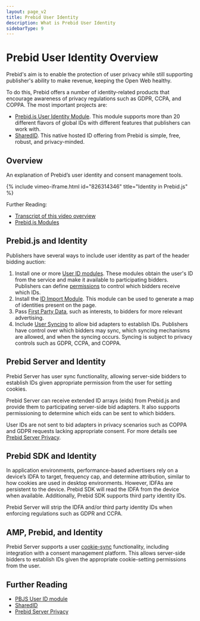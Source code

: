 ```yaml
---
layout: page_v2
title: Prebid User Identity
description: What is Prebid User Identity
sidebarType: 9
---
```


# Prebid User Identity Overview

Prebid's aim is to enable the protection of user privacy while still supporting publisher's ability to make revenue,
keeping the Open Web healthy.

To do this, Prebid offers a number of identity-related products that encourage awareness of privacy regulations such as GDPR, CCPA, and COPPA. The most important projects are:

- [Prebid.js User Identity Module](/dev-docs/modules/userId.html). This module supports more than 20 different flavors of global IDs with different features that publishers can work with.
- [SharedID](/identity/sharedid.html). This native hosted ID offering from Prebid is simple, free, robust, and privacy-minded.

## Overview

An explanation of Prebid’s user identity and consent management tools.

{% include vimeo-iframe.html id="826314346" title="Identity in Prebid.js" %}

Further Reading:

- [Transcript of this video overview](/identity/prebid-identity-video.html)
- [Prebid.js Modules](/dev-docs/modules/)

## Prebid.js and Identity

Publishers have several ways to include user identity as part of
the header bidding auction:

1. Install one or more [User ID modules](/dev-docs/modules/userId.html). These modules obtain
the user's ID from the service and make it available to participating bidders. Publishers
can define [permissions](/dev-docs/modules/userId.html#permissions) to control which bidders receive which IDs.
2. Install the [ID Import Module](/dev-docs/modules/idLibrary.html). This module can be
used to generate a map of identities present on the page.
3. Pass [First Party Data](/features/firstPartyData.html), such as interests, to bidders for more relevant advertising.
4. Include [User Syncing](/dev-docs/publisher-api-reference/setConfig.html#setConfig-Configure-User-Syncing) to allow bid adapters to establish IDs. Publishers have control over which bidders may sync, which syncing mechanisms are allowed, and when the syncing occurs. Syncing is subject to privacy controls such as GDPR, CCPA, and COPPA.

## Prebid Server and Identity

Prebid Server has user sync functionality, allowing server-side bidders to establish
IDs given appropriate permission from the user for setting cookies.

Prebid Server can receive extended ID arrays (eids) from Prebid.js and provide them to
participating server-side bid adapters. It also supports permissioning to determine
which eids can be sent to which bidders.

User IDs are not sent to bid adapters in privacy scenarios such as COPPA and
GDPR requests lacking appropriate consent. For more details see [Prebid Server Privacy](/prebid-server/features/pbs-privacy.html).

## Prebid SDK and Identity

In application environments, performance-based advertisers rely on a device’s IDFA to target,
frequency cap, and determine attribution, similar to how cookies are used in desktop
environments. However, IDFAs are persistent to the device. Prebid SDK will read the IDFA from
the device when available. Additionally, Prebid SDK supports third party identity IDs.

Prebid Server will strip the IDFA and/or third party identity IDs when enforcing regulations such as GDPR and CCPA.

## AMP, Prebid, and Identity

Prebid Server supports a user [cookie-sync](/prebid-server/developers/pbs-cookie-sync.html) functionality, including integration with
a consent management platform. This allows server-side bidders to establish IDs given
the appropriate cookie-setting permissions from the user.

## Further Reading

- [PBJS User ID module](/dev-docs/modules/userId.html)
- [SharedID](/identity/sharedid.html)
- [Prebid Server Privacy](/prebid-server/features/pbs-privacy.html)

